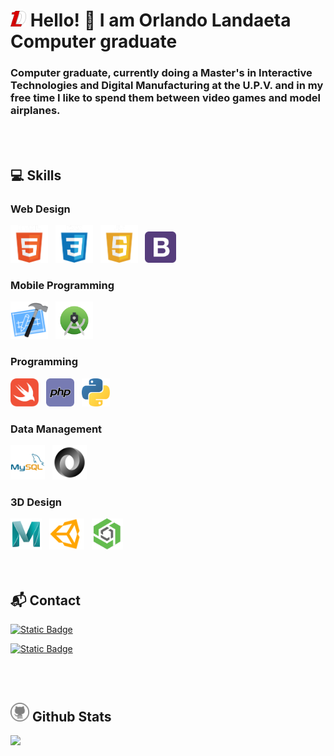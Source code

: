 # <a href="https://landaetadev.github.io"><img width="25px" src="./assets/images/WebLogo.webp"></a>  Hello! 👋 I am Orlando Landaeta <br> Computer graduate

### Computer graduate, currently doing a Master's in Interactive Technologies and Digital Manufacturing at the U.P.V. and in my free time I like to spend them between video games and model airplanes.
<br>
<br>

## 💻 Skills

### Web Design
<div>
    <img height="60" src="./assets/icons/webDesign/HTML.png" /> &nbsp
    <img height="60" src="./assets/icons/webDesign/CSS.png" /> &nbsp
    <img height="60" src="./assets/icons/webDesign/JS.png" /> &nbsp
    <img height="50" src="./assets/icons/webDesign/bootstrap.svg" /> &nbsp
</div>

### Mobile Programming
<div>
    <img height="60" src="./assets/icons/mobileProgramming/xcode.svg" /> &nbsp
    <img height="60" src="./assets/icons/mobileProgramming/androidstudio.svg" /> &nbsp
</div>

### Programming
<div>
    <img height="45" src="./assets/icons/programming/swift.svg" /> &nbsp
    <img height="45" src="./assets/icons/programming/php.svg" /> &nbsp
    <img height="45" src="./assets/icons/programming/python.svg" /> &nbsp
</div>


### Data Management
<div>
    <img height="55" src="./assets/icons/dataManagement/mysql.svg" /> &nbsp
    <img height="55" src="./assets/icons/dataManagement/json.svg" /> &nbsp
</div>

### 3D Design
<div>
    <img height="50" src="./assets/icons/3DDesign/maya.svg" /> &nbsp
    <img height="50" src="./assets/icons/3DDesign/unity.svg" /> &nbsp
    <img height="50" src="./assets/icons/3DDesign/onshape.png" /> &nbsp
</div>
<br>
<br>

## 📬 Contact

<!-- [![LinkedIn](https://img.shields.io/badge/linkedin-%230077B5.svg?&style=for-the-badge&logo=linkedin&logoColor=white)](https://www.linkedin.com/in/olandaeta/)
[![DEV](https://img.shields.io/badge/PORTFOLIO-%23000000.svg?&style=for-the-badge&logo=dev.to&logoColor=FFFFFF)](https://www.landaetadev.com) -->

[![Static Badge](https://img.shields.io/badge/linkedin-olandaeta-0077B5?style=for-the-badge&logo=linkedin&logoColor=white&labelColor=000000)](https://www.linkedin.com/in/olandaeta/)

[![Static Badge](https://img.shields.io/badge/PORTFOLIO-www.landaetadev.com-DB0000?style=for-the-badge&logo=dev.to&logoColor=white&labelColor=000000)](https://www.landaetadev.com)





<br>
<br>

## <img width=30px src="./assets/icons/github.svg"/> Github Stats 
<img height="180em" src="https://github-readme-stats-eight-theta.vercel.app/api/top-langs/?username=landaetadev&layout=compact&langs_count=8&theme=react"/>
<br>

